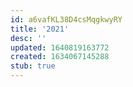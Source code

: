```yaml
---
id: a6vafKL38D4csMqgkwyRY
title: '2021'
desc: ''
updated: 1640819163772
created: 1634067145288
stub: true
---
```


